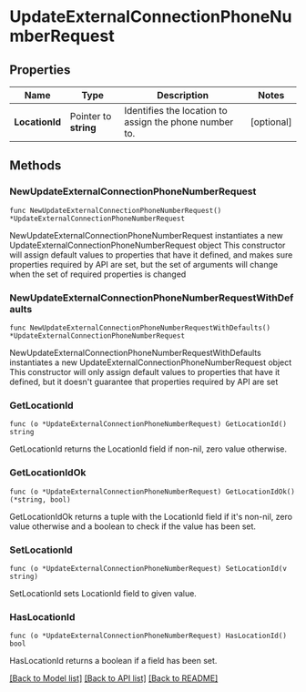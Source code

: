 # UpdateExternalConnectionPhoneNumberRequest

## Properties

Name | Type | Description | Notes
------------ | ------------- | ------------- | -------------
**LocationId** | Pointer to **string** | Identifies the location to assign the phone number to. | [optional] 

## Methods

### NewUpdateExternalConnectionPhoneNumberRequest

`func NewUpdateExternalConnectionPhoneNumberRequest() *UpdateExternalConnectionPhoneNumberRequest`

NewUpdateExternalConnectionPhoneNumberRequest instantiates a new UpdateExternalConnectionPhoneNumberRequest object
This constructor will assign default values to properties that have it defined,
and makes sure properties required by API are set, but the set of arguments
will change when the set of required properties is changed

### NewUpdateExternalConnectionPhoneNumberRequestWithDefaults

`func NewUpdateExternalConnectionPhoneNumberRequestWithDefaults() *UpdateExternalConnectionPhoneNumberRequest`

NewUpdateExternalConnectionPhoneNumberRequestWithDefaults instantiates a new UpdateExternalConnectionPhoneNumberRequest object
This constructor will only assign default values to properties that have it defined,
but it doesn't guarantee that properties required by API are set

### GetLocationId

`func (o *UpdateExternalConnectionPhoneNumberRequest) GetLocationId() string`

GetLocationId returns the LocationId field if non-nil, zero value otherwise.

### GetLocationIdOk

`func (o *UpdateExternalConnectionPhoneNumberRequest) GetLocationIdOk() (*string, bool)`

GetLocationIdOk returns a tuple with the LocationId field if it's non-nil, zero value otherwise
and a boolean to check if the value has been set.

### SetLocationId

`func (o *UpdateExternalConnectionPhoneNumberRequest) SetLocationId(v string)`

SetLocationId sets LocationId field to given value.

### HasLocationId

`func (o *UpdateExternalConnectionPhoneNumberRequest) HasLocationId() bool`

HasLocationId returns a boolean if a field has been set.


[[Back to Model list]](../README.md#documentation-for-models) [[Back to API list]](../README.md#documentation-for-api-endpoints) [[Back to README]](../README.md)


